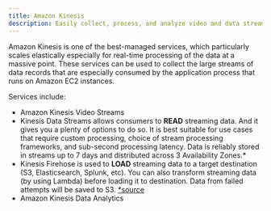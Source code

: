```yaml
---
title: Amazon Kinesis
description: Easily collect, process, and analyze video and data streams
---
```


Amazon Kinesis is one of the best-managed services, which particularly scales elastically especially for real-time processing of the data at a massive point. These services can be used to collect the large streams of data records that are especially consumed by the application process that runs on Amazon EC2 instances.

Services include:
- Amazon Kinesis Video Streams
- Kinesis Data Streams allows consumers to **READ** streaming data. And it gives you a plenty of options to do so. It is best suitable for use cases that require custom processing, choice of stream processing frameworks, and sub-second processing latency. Data is reliably stored in streams up to 7 days and distributed across 3 Availability Zones.*
- Kinesis Firehose is used to **LOAD** streaming data to a target destination (S3, Elasticsearch, Splunk, etc). You can also transform streaming data (by using Lambda) before loading it to destination. Data from failed attempts will be saved to S3. [*source](https://stackoverflow.com/a/64154811/11464527)
- Amazon Kinesis Data Analytics
